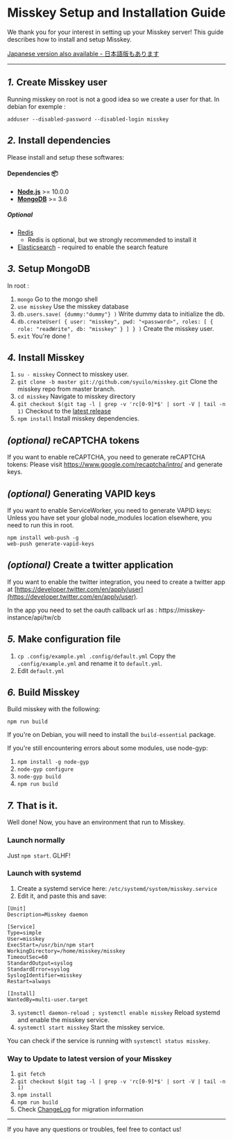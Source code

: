 Misskey Setup and Installation Guide
================================================================

We thank you for your interest in setting up your Misskey server!
This guide describes how to install and setup Misskey.

[Japanese version also available - 日本語版もあります](./setup.ja.md)

----------------------------------------------------------------

*1.* Create Misskey user
----------------------------------------------------------------
Running misskey on root is not a good idea so we create a user for that.
In debian for exemple :

```
adduser --disabled-password --disabled-login misskey
```

*2.* Install dependencies
----------------------------------------------------------------
Please install and setup these softwares:

#### Dependencies :package:
* **[Node.js](https://nodejs.org/en/)** >= 10.0.0
* **[MongoDB](https://www.mongodb.com/)** >= 3.6

##### Optional
* [Redis](https://redis.io/)
  * Redis is optional, but we strongly recommended to install it
* [Elasticsearch](https://www.elastic.co/) - required to enable the search feature

*3.* Setup MongoDB
----------------------------------------------------------------
In root :
1. `mongo` Go to the mongo shell
2. `use misskey` Use the misskey database
3. `db.users.save( {dummy:"dummy"} )` Write dummy data to initialize the db.
4. `db.createUser( { user: "misskey", pwd: "<password>", roles: [ { role: "readWrite", db: "misskey" } ] } )` Create the misskey user.
5. `exit` You're done !

*4.* Install Misskey
----------------------------------------------------------------
1. `su - misskey` Connect to misskey user.
2. `git clone -b master git://github.com/syuilo/misskey.git` Clone the misskey repo from master branch.
3. `cd misskey` Navigate to misskey directory
4. `git checkout $(git tag -l | grep -v 'rc[0-9]*$' | sort -V | tail -n 1)` Checkout to the [latest release](https://github.com/syuilo/misskey/releases/latest)
5. `npm install` Install misskey dependencies.

*(optional)* reCAPTCHA tokens
----------------------------------------------------------------
If you want to enable reCAPTCHA, you need to generate reCAPTCHA tokens:
Please visit https://www.google.com/recaptcha/intro/ and generate keys.

*(optional)* Generating VAPID keys
----------------------------------------------------------------
If you want to enable ServiceWorker, you need to generate VAPID keys:
Unless you have set your global node_modules location elsewhere, you need to run this in root.

``` shell
npm install web-push -g
web-push generate-vapid-keys
```

*(optional)* Create a twitter application
----------------------------------------------------------------
If you want to enable the twitter integration, you need to create a twitter app at [https://developer.twitter.com/en/apply/user](https://developer.twitter.com/en/apply/user).

In the app you need to set the oauth callback url as : https://misskey-instance/api/tw/cb


*5.* Make configuration file
----------------------------------------------------------------
1. `cp .config/example.yml .config/default.yml` Copy the `.config/example.yml` and rename it to `default.yml`.
2. Edit `default.yml`

*6.* Build Misskey
----------------------------------------------------------------

Build misskey with the following:

`npm run build`

If you're on Debian, you will need to install the `build-essential` package.

If you're still encountering errors about some modules, use node-gyp:

1. `npm install -g node-gyp`
2. `node-gyp configure`
3. `node-gyp build`
4. `npm run build`

*7.* That is it.
----------------------------------------------------------------
Well done! Now, you have an environment that run to Misskey.

### Launch normally
Just `npm start`. GLHF!

### Launch with systemd

1. Create a systemd service here: `/etc/systemd/system/misskey.service`
2. Edit it, and paste this and save:

```
[Unit]
Description=Misskey daemon

[Service]
Type=simple
User=misskey
ExecStart=/usr/bin/npm start
WorkingDirectory=/home/misskey/misskey
TimeoutSec=60
StandardOutput=syslog
StandardError=syslog
SyslogIdentifier=misskey
Restart=always

[Install]
WantedBy=multi-user.target
```

3. `systemctl daemon-reload ; systemctl enable misskey` Reload systemd and enable the misskey service.
4. `systemctl start misskey` Start the misskey service.

You can check if the service is running with `systemctl status misskey`.

### Way to Update to latest version of your Misskey
1. `git fetch`
2. `git checkout $(git tag -l | grep -v 'rc[0-9]*$' | sort -V | tail -n 1)`
3. `npm install`
4. `npm run build`
5. Check [ChangeLog](../CHANGELOG.md) for migration information

----------------------------------------------------------------

If you have any questions or troubles, feel free to contact us!

